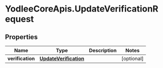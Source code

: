 # YodleeCoreApis.UpdateVerificationRequest

## Properties
Name | Type | Description | Notes
------------ | ------------- | ------------- | -------------
**verification** | [**UpdateVerification**](UpdateVerification.md) |  | [optional] 
